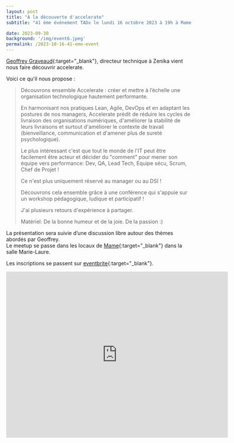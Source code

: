 ```yaml
---
layout: post
title: "A la découverte d'accelerate"
subtitle: "41 ème événement TADx le lundi 16 octobre 2023 à 19h à Mame (Tours, 37)"

date: 2023-09-30
background: '/img/event6.jpeg'
permalink: /2023-10-16-41-eme-event
---
```

[Geoffrey Graveaud](https://www.linkedin.com/in/geoffrey-graveaud-033319b0/){:target="_blank"}, directeur technique à Zenika vient nous faire découvrir accelerate.

Voici ce qu'il nous propose : 

>Découvrons ensemble Accelerate : créer et mettre à l’échelle une organisation technologique hautement performante.
>
>En harmonisant nos pratiques Lean, Agile, DevOps et en adaptant les postures de nos managers, Accelerate prédit de réduire les cycles de livraison des organisations numériques, d'améliorer la stabilité de leurs livraisons et surtout d'améliorer le contexte de travail (bienveillance, communication et d'amener plus de sureté psychologique).
>
>Le plus intéressant c'est que tout le monde de l'IT peut être facilement être acteur et décider du "comment" pour mener son équipe vers performance: Dev, QA, Lead Tech, Equipe sécu, Scrum, Chef de Projet !
>
>Ce n'est plus uniquement réservé au manager ou au DSI !
>
>Découvrons cela ensemble grâce à une conférence qui s'appuie sur un workshop pédagogique, ludique et participatif !
>
>J'ai plusieurs retours d'expérience à partager.
>
>Matériel: De la bonne humeur et de la joie. De la passion :)

La présentation sera suivie d’une discussion libre autour des thèmes abordés par Geoffrey.  
Le meetup se passe dans les locaux de [Mame](https://mame-tours.com/){:target="_blank"} dans la salle Marie-Laure.

Les inscriptions se passent sur [eventbrite](https://www.eventbrite.fr/e/billets-tadx-a-la-decouverte-daccelerate-729374989227){:target="_blank"}.

<iframe src="https://www.google.com/maps/embed?pb=!1m14!1m8!1m3!1d5401.937664338934!2d0.668619!3d47.393041!3m2!1i1024!2i768!4f13.1!3m3!1m2!1s0x0%3A0xf59dd58d55f79b77!2sMAME!5e0!3m2!1sfr!2sfr!4v1572774528763!5m2!1sfr!2sfr" width="600" height="450" frameborder="0" style="border:0;" allowfullscreen=""></iframe>